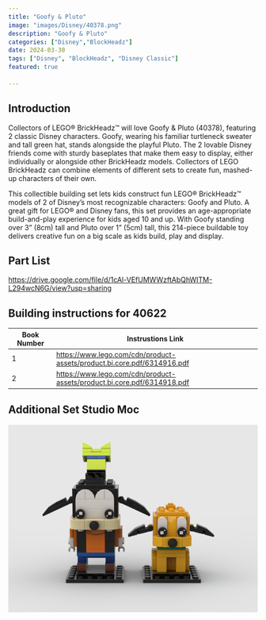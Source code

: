 ```yaml
---
title: "Goofy & Pluto"
image: "images/Disney/40378.png"
description: "Goofy & Pluto"
categories: ["Disney","BlockHeadz"]
date: 2024-03-30
tags: ["Disney", "BlockHeadz", "Disney Classic"]
featured: true

---
```

## Introduction

Collectors of LEGO® BrickHeadz™ will love Goofy & Pluto (40378), featuring 2 classic Disney characters. Goofy, wearing his familiar turtleneck sweater and tall green hat, stands alongside the playful Pluto. The 2 lovable Disney friends come with sturdy baseplates that make them easy to display, either individually or alongside other BrickHeadz models. Collectors of LEGO BrickHeadz can combine elements of different sets to create fun, mashed-up characters of their own.


This collectible building set lets kids construct fun LEGO® BrickHeadz™ models of 2 of Disney’s most recognizable characters: Goofy and Pluto.
A great gift for LEGO® and Disney fans, this set provides an age-appropriate build-and-play experience for kids aged 10 and up.
With Goofy standing over 3” (8cm) tall and Pluto over 1” (5cm) tall, this 214-piece buildable toy delivers creative fun on a big scale as kids build, play and display.

## Part List

https://drive.google.com/file/d/1cAl-VEfUMWWzftAbQhWITM-L294wcN6G/view?usp=sharing


## Building instructions for 40622

| Book Number | Instrustions Link |
|-------------|-------------------|
| 1           | https://www.lego.com/cdn/product-assets/product.bi.core.pdf/6314916.pdf |
| 2           | https://www.lego.com/cdn/product-assets/product.bi.core.pdf/6314918.pdf |

## Additional Set Studio Moc

![](/content/images/Disney/40378-model.png)